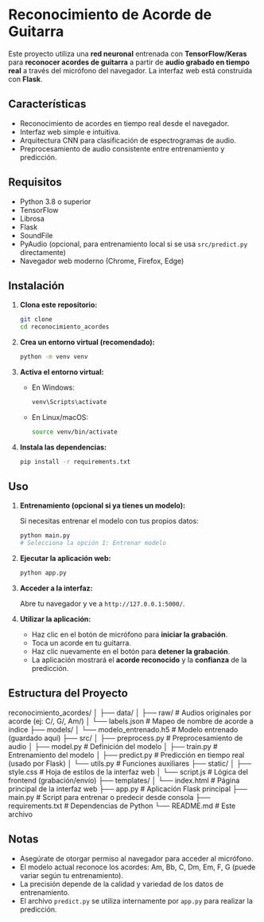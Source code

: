 # Reconocimiento de Acorde de Guitarra

Este proyecto utiliza una **red neuronal** entrenada con **TensorFlow/Keras** para **reconocer acordes de guitarra** a partir de **audio grabado en tiempo real** a través del micrófono del navegador. La interfaz web está construida con **Flask**.

## Características

- Reconocimiento de acordes en tiempo real desde el navegador.
- Interfaz web simple e intuitiva.
- Arquitectura CNN para clasificación de espectrogramas de audio.
- Preprocesamiento de audio consistente entre entrenamiento y predicción.

## Requisitos

- Python 3.8 o superior
- TensorFlow
- Librosa
- Flask
- SoundFile
- PyAudio (opcional, para entrenamiento local si se usa `src/predict.py` directamente)
- Navegador web moderno (Chrome, Firefox, Edge)

## Instalación

1. **Clona este repositorio:**

   ```bash
   git clone
   cd reconocimiento_acordes
   ```

2. **Crea un entorno virtual (recomendado):**

   ```bash
   python -m venv venv
   ```

3. **Activa el entorno virtual:**

   - En Windows:
     ```bash
     venv\Scripts\activate
     ```
   - En Linux/macOS:
     ```bash
     source venv/bin/activate
     ```

4. **Instala las dependencias:**

   ```bash
   pip install -r requirements.txt
   ```

## Uso

1. **Entrenamiento (opcional si ya tienes un modelo):**

   Si necesitas entrenar el modelo con tus propios datos:

   ```bash
   python main.py
   # Selecciona la opción 1: Entrenar modelo
   ```

2. **Ejecutar la aplicación web:**

   ```bash
   python app.py
   ```

3. **Acceder a la interfaz:**

   Abre tu navegador y ve a `http://127.0.0.1:5000/`.

4. **Utilizar la aplicación:**

   - Haz clic en el botón de micrófono para **iniciar la grabación**.
   - Toca un acorde en tu guitarra.
   - Haz clic nuevamente en el botón para **detener la grabación**.
   - La aplicación mostrará el **acorde reconocido** y la **confianza** de la predicción.

## Estructura del Proyecto

reconocimiento_acordes/
│
├── data/
│ ├── raw/ # Audios originales por acorde (ej: C/, G/, Am/)
│ └── labels.json # Mapeo de nombre de acorde a índice
├── models/
│ └── modelo_entrenado.h5 # Modelo entrenado (guardado aquí)
├── src/
│ ├── preprocess.py # Preprocesamiento de audio
│ ├── model.py # Definición del modelo
│ ├── train.py # Entrenamiento del modelo
│ ├── predict.py # Predicción en tiempo real (usado por Flask)
│ └── utils.py # Funciones auxiliares
├── static/
│ ├── style.css # Hoja de estilos de la interfaz web
│ └── script.js # Lógica del frontend (grabación/envío)
├── templates/
│ └── index.html # Página principal de la interfaz web
├── app.py # Aplicación Flask principal
├── main.py # Script para entrenar o predecir desde consola
├── requirements.txt # Dependencias de Python
└── README.md # Este archivo

## Notas

- Asegúrate de otorgar permiso al navegador para acceder al micrófono.
- El modelo actual reconoce los acordes: Am, Bb, C, Dm, Em, F, G (puede variar según tu entrenamiento).
- La precisión depende de la calidad y variedad de los datos de entrenamiento.
- El archivo `predict.py` se utiliza internamente por `app.py` para realizar la predicción.
